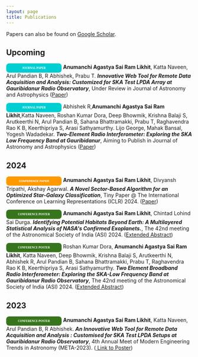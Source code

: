 ```yaml
---
layout: page
title: Publications
---
```


Papers can also be found on [Google Scholar](https://scholar.google.co.in/citations?hl=en&user=hyYMTlcAAAAJ).

## Upcoming

<span style="display: inline-block; width:150px; line-height: 25px; color:white; font-family: Calibri; background-color:#00CED1; font-size: 55%;border-radius: 8px; text-align:center;"><b>JOURNAL PAPER</b></span>
<b>Anumanchi Agastya Sai Ram Likhit</b>, Katta Naveen, Arul Pandian B, R Abhishek, Prabu T. <b>*Innovative Web Tool for Remote Data Acquisition and Analysis: Customized for SKA Test LPDA Array at Gauribidanur Radio Observatory*</b>, Under Review in Journal of Astronomy and Astrophysics (<a target="_blank" href="">Paper</a>)

<span style="display: inline-block; width:150px; line-height: 25px; color:white; font-family: Calibri; background-color:#00CED1; font-size: 55%;border-radius: 8px; text-align:center;"><b>JOURNAL PAPER</b></span>
Abhishek R,<b>Anumanchi Agastya Sai Ram Likhit</b>,Katta Naveen, Roshan Kumar Dora, Deep Bhowmik, Krishna Balaji S, Arutkeerthi N, Arul Pandian B, Sahana Bhattramakki, Prabu T, Raghavendra Rao K B, Keerthipriya S, Arasi Sathyamurthy. Lijo George, Mahak Bansal, Yogesh Wadadekar. <b>*Two-Element Radio Interferometer: Exploring the SKA Low Frequency Band at Gauribidanur*</b>, Aiming to Publish in Journal of Astronomy and Astrophysics (<a target="_blank" href="">Paper</a>)

## 2024

<span style="display: inline-block; width:150px; line-height: 25px; color:white; font-family: Calibri, sans-serif; background-color:#ff9900ff; font-size: 55%;border-radius: 8px; text-align:center;"><b>CONFERENCE PAPER</b></span>
<b>Anumanchi Agastya Sai Ram Likhit</b>, Divyansh Tripathi, Akshay Agarwal. <b>*A Novel Sector-Based Algorithm for an Optimized Star-Galaxy Classification*</b>, Tiny Paper @ The International Conference on Learning Representations (ICLR) 2024. (<a target="_blank" href="https://arxiv.org/abs/2404.01049">Paper</a>)

<span style="display: inline-block; width:150px; line-height: 25px; color:white; font-family: Calibri; background-color:#37751cff; font-size: 55%;border-radius: 8px; text-align:center;"><b>CONFERENCE POSTER</b></span>
<b>Anumanchi Agastya Sai Ram Likhit</b>, Chintad Lohind Sai Durga. <b>*Identifying Potential Habitats Beyond Earth: A Multilayered Statistical Analysis of NASA's Confirmed Exoplanets.*</b>, The 42nd meeting of the Astronomical Society of India (ASI) 2024. (<a target="_blank" href="https://www.researchgate.net/publication/378491097_Identifying_Potential_Habitats_Beyond_Earth_A_Multilayered_Statistical_Analysis_of_NASA's_Confirmed_Exoplanets">Extended Abstract</a>)

<span style="display: inline-block; width:150px; line-height: 25px; color:white; font-family: Calibri; background-color:#37751cff; font-size: 55%;border-radius: 8px; text-align:center;"><b>CONFERENCE POSTER</b></span>
Roshan Kumar Dora, <b>Anumanchi Agastya Sai Ram Likhit</b>, Katta Naveen, Deep Bhowmik, Krishna Balaji S, Arutkeerthi N, Abhishek R, Arul Pandian B, Sahana Bhattramakki, Prabu T, Raghavendra Rao K B, Keerthipriya S, Arasi Sathyamurthy. <b>*Two Element Broadband Radio Interferometer: Exploring the SKA-Low Frequency Band at Gauribidanur Radio Observatory*</b>, The 42nd meeting of the Astronomical Society of India (ASI) 2024. (<a target="_blank" href="https://astron-soc.in/asi2024/abstract_details/ASI2024_35">Extended Abstract</a>)

## 2023

<span style="display: inline-block; width:150px; line-height: 25px; color:white; font-family: Calibri; background-color:#37751cff; font-size: 55%;border-radius: 8px; text-align:center;"><b>CONFERENCE POSTER</b></span>
<b>Anumanchi Agastya Sai Ram Likhit</b>, Katta Naveen, Arul Pandian B, R Abhishek. <b>*An Innovative Web Tool for Remote Data Acquisition and Analysis : Customised for SKA Test LPDA Setups at Gauribidanur Radio Observatory*</b>, 4th Annual Meet of Modern Engineering Trends in Astronomy (META-2023). (<a target="_blank" href="https://doi.org/10.13140/RG.2.2.22933.13283"> Link to Poster</a>)
